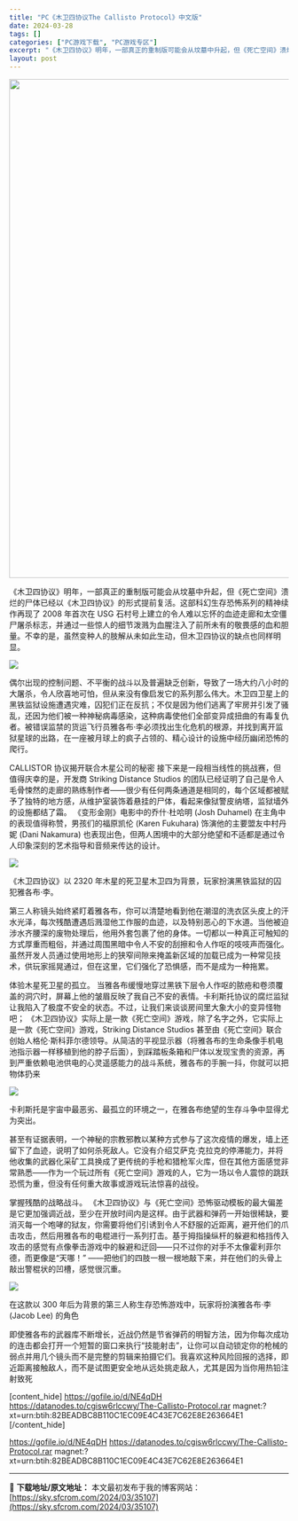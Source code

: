 ```yaml
---
title: "PC《木卫四协议The Callisto Protocol》中文版"
date: 2024-03-28
tags: []
categories: ["PC游戏下载", "PC游戏专区"]
excerpt: "《木卫四协议》明年，一部真正的重制版可能会从坟墓中升起，但《死亡空间》溃烂的尸体已经以《木卫四协议》的形式提前复活。这部科幻生存恐怖系列的精神续作再现了 2008 年首次在 USG 石村号上建立的令人难以忘怀的血迹走廊和太空僵尸屠杀标志，并通过一些惊人的细节泼溅为血腥注入了前所未有的敬畏感的血和胆量&hellip;"
layout: post
---
```


<img class="size-full wp-image-35108 aligncenter" src="https://sky.sfcrom.com/wp-content/uploads/2024/03/2024032800062938.webp" alt="" width="600" height="900" />

《木卫四协议》明年，一部真正的重制版可能会从坟墓中升起，但《死亡空间》溃烂的尸体已经以《木卫四协议》的形式提前复活。这部科幻生存恐怖系列的精神续作再现了 2008 年首次在 USG 石村号上建立的令人难以忘怀的血迹走廊和太空僵尸屠杀标志，并通过一些惊人的细节泼溅为血腥注入了前所未有的敬畏感的血和胆量。不幸的是，虽然变种人的肢解从未如此生动，但木卫四协议的缺点也同样明显。

<img src="https://sky.sfcrom.com/wp-content/uploads/2024/03/20240329081149-94543.jpeg" />

偶尔出现的控制问题、不平衡的战斗以及普遍缺乏创新，导致了一场大约八小时的大屠杀，令人欣喜地可怕，但从来没有像启发它的系列那么伟大。木卫四卫星上的黑铁监狱设施遭遇灾难，囚犯们正在反抗；不仅是因为他们逃离了牢房并引发了骚乱，还因为他们被一种神秘病毒感染，这种病毒使他们全部变异成扭曲的有毒复仇者。被错误监禁的货运飞行员雅各布·李必须找出生化危机的根源，并找到离开监狱星球的出路，在一座被月球上的疯子占领的、精心设计的设施中经历幽闭恐怖的爬行。

CALLISTOR 协议揭开联合木星公司的秘密
接下来是一段相当线性的挑战赛，但值得庆幸的是，开发商 Striking Distance Studios 的团队已经证明了自己是令人毛骨悚然的走廊的熟练制作者——很少有任何两条通道是相同的，每个区域都被赋予了独特的地方感，从维护室装饰着悬挂的尸体，看起来像狱警皮纳塔，监狱墙外的设施都结了霜。 《变形金刚》电影中的乔什·杜哈明 (Josh Duhamel) 在主角中的表现值得称赞，男孩们的福原凯伦 (Karen Fukuhara) 饰演他的主要盟友中村丹妮 (Dani Nakamura) 也表现出色，但两人困境中的大部分绝望和不适都是通过令人印象深刻的艺术指导和音频来传达的设计。

<img src="https://sky.sfcrom.com/wp-content/uploads/2024/03/20240329081150-44603.jpeg" />

《木卫四协议》以 2320 年木星的死卫星木卫四为背景，玩家扮演黑铁监狱的囚犯雅各布·李。

第三人称镜头始终紧盯着雅各布，你可以清楚地看到他在潮湿的洗衣区头皮上的汗水光泽，每次残酷遭遇后溅湿他工作服的血迹，以及特别恶心的下水道。当他被迫涉水齐腰深的废物处理后，他用外套包裹了他的身体。一切都以一种真正可触知的方式厚重而粗俗，并通过周围黑暗中令人不安的刮擦和令人作呕的吱吱声而强化。虽然开发人员通过使用地形上的狭窄间隙来掩盖新区域的加载已成为一种常见技术，供玩家摇晃通过，但在这里，它们强化了恐惧感，而不是成为一种拖累。

体验木星死卫星的孤立。
当雅各布缓慢地穿过黑铁下层令人作呕的脓疮和卷须覆盖的洞穴时，屏幕上他的皱眉反映了我自己不安的表情。卡利斯托协议的腐烂监狱让我陷入了极度不安全的状态。不过，让我们来谈谈房间里大象大小的变异怪物吧； 《木卫四协议》实际上是一款《死亡空间》游戏，除了名字之外，它实际上是一款《死亡空间》游戏，Striking Distance Studios 甚至由《死亡空间》联合创始人格伦·斯科菲尔德领导。从简洁的平视显示器（将雅各布的生命条像手机电池指示器一样移植到他的脖子后面），到踩踏板条箱和尸体以发现宝贵的资源，再到严重依赖电池供电的心灵遥感能力的战斗系统，雅各布的手腕一抖，你就可以把物体扔来

<img src="https://sky.sfcrom.com/wp-content/uploads/2024/03/20240329081150-2e9e4.jpeg" />

卡利斯托是宇宙中最恶劣、最孤立的环境之一，在雅各布绝望的生存斗争中显得尤为突出。

甚至有证据表明，一个神秘的宗教邪教以某种方式参与了这次疫情的爆发，墙上还留下了血迹，说明了如何杀死敌人。它没有介绍艾萨克·克拉克的停滞能力，并将他收集的武器化采矿工具换成了更传统的手枪和猎枪军火库，但在其他方面感觉非常熟悉——作为一个玩过所有《死亡空间》游戏的人，它为一场以令人震惊的跳跃恐慌为重，但没有任何重大故事或游戏玩法惊喜的战役。

掌握残酷的战略战斗。
《木卫四协议》与《死亡空间》恐怖驱动模板的最大偏差是它更加强调近战，至少在开放时间内是这样。由于武器和弹药一开始很稀缺，要消灭每一个咆哮的狱友，你需要将他们引诱到令人不舒服的近距离，避开他们的爪击攻击，然后用雅各布的电棍进行一系列打击。基于拇指操纵杆的躲避和格挡传入攻击的感觉有点像拳击游戏中的躲避和迂回——只不过你的对手不太像霍利菲尔德，而更像是“天哪！” ——把他们的四肢一根一根地敲下来，并在他们的头骨上敲出警棍状的凹槽，感觉很沉重。

<img src="https://sky.sfcrom.com/wp-content/uploads/2024/03/20240329081150-cab73.jpeg" />

在这款以 300 年后为背景的第三人称生存恐怖游戏中，玩家将扮演雅各布·李 (Jacob Lee) 的角色

即使雅各布的武器库不断增长，近战仍然是节省弹药的明智方法，因为你每次成功的连击都会打开一个短暂的窗口来执行“技能射击”，让你可以自动锁定你的枪械的弱点并用几个镜头而不是完整的剪辑来拍摄它们。我喜欢这种风险回报的选择，即近距离接触敌人，而不是试图更安全地从远处挑走敌人，尤其是因为当你用热铅注射致死

[content_hide]
https://gofile.io/d/NE4qDH
https://datanodes.to/cgisw6rlccwy/The-Callisto-Protocol.rar
magnet:?xt=urn:btih:82BEADBC8B110C1EC09E4C43E7C62E8E263664E1
[/content_hide]

<!--wechatfans start-->
https://gofile.io/d/NE4qDH
https://datanodes.to/cgisw6rlccwy/The-Callisto-Protocol.rar
magnet:?xt=urn:btih:82BEADBC8B110C1EC09E4C43E7C62E8E263664E1
<!--wechatfans end-->

---
📖 **下载地址/原文地址：** 本文最初发布于我的博客网站：[https://sky.sfcrom.com/2024/03/35107](https://sky.sfcrom.com/2024/03/35107)
